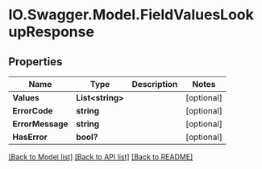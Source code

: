 # IO.Swagger.Model.FieldValuesLookupResponse
## Properties

Name | Type | Description | Notes
------------ | ------------- | ------------- | -------------
**Values** | **List&lt;string&gt;** |  | [optional] 
**ErrorCode** | **string** |  | [optional] 
**ErrorMessage** | **string** |  | [optional] 
**HasError** | **bool?** |  | [optional] 

[[Back to Model list]](../README.md#documentation-for-models) [[Back to API list]](../README.md#documentation-for-api-endpoints) [[Back to README]](../README.md)

